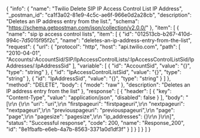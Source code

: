 {
  "info": {
    "name": "Twilio Delete SIP IP Access Control List IP Address",
    "_postman_id": "ca1f3a02-81e9-4c5c-ae6f-966e0d2a28cb",
    "description": "Deletes an IP address entry from the list.",
    "schema": "https://schema.getpostman.com/json/collection/v2.0.0/"
  },
  "item": [
    {
      "name": "sip ip access control lists",
      "item": [
        {
          "id": "012513cb-b267-410d-994c-7d5015f95f2c",
          "name": "deletes-an-ip-address-entry-from-the-list",
          "request": {
            "url": {
              "protocol": "http",
              "host": "api.twilio.com",
              "path": [
                "2010-04-01",
                "Accounts/:AccountSid/SIP/IpAccessControlLists/:IpAccessControlListSid/IpAddresses/:IpAddressSid"
              ],
              "variable": [
                {
                  "id": "AccountSid",
                  "value": "{}",
                  "type": "string"
                },
                {
                  "id": "IpAccessControlListSid",
                  "value": "{}",
                  "type": "string"
                },
                {
                  "id": "IpAddressSid",
                  "value": "{}",
                  "type": "string"
                }
              ]
            },
            "method": "DELETE",
            "body": {
              "mode": "raw"
            },
            "description": "Deletes an IP address entry from the list"
          },
          "response": [
            {
              "header": [
                {
                  "key": "Content-Type",
                  "value": "application/json",
                  "disabled": false
                }
              ],
              "body": "[\r\n  {\r\n    \"uri\": \"uri\",\r\n    \"firstpageuri\": \"firstpageuri\",\r\n    \"nextpageuri\": \"nextpageuri\",\r\n    \"previouspageuri\": \"previouspageuri\",\r\n    \"page\": \"page\",\r\n    \"pagesize\": \"pagesize\",\r\n    \"ip_addresses\": {}\r\n  }\r\n]",
              "status": "Successful response",
              "code": 200,
              "name": "Response_200",
              "id": "8e1fbafb-e6eb-4a7b-8563-3371a0d1df3f"
            }
          ]
        }
      ]
    }
  ]
}